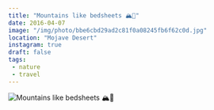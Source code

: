 ```yaml
---
title: "Mountains like bedsheets 🏔🌙"
date: 2016-04-07
image: "/img/photo/bbe6cbd29ad2c81f0a08245fb6f62c0d.jpg"
location: "Mojave Desert"
instagram: true
draft: false
tags:
 - nature
 - travel
---
```


![Mountains like bedsheets 🏔🌙](/img/photo/bbe6cbd29ad2c81f0a08245fb6f62c0d.jpg)
